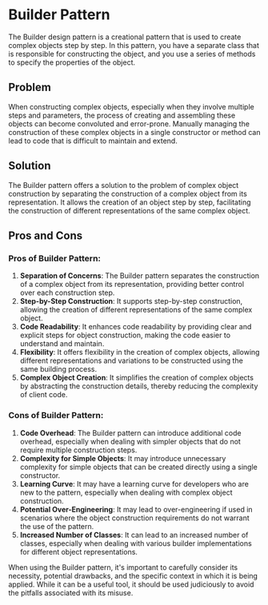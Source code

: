 # Builder Pattern
The Builder design pattern is a creational pattern that is used to create complex objects step by step. In this pattern, you have a separate class that is responsible for constructing the object, and you use a series of methods to specify the properties of the object.
## Problem
When constructing complex objects, especially when they involve multiple steps and parameters, the process of creating and assembling these objects can become convoluted and error-prone. Manually managing the construction of these complex objects in a single constructor or method can lead to code that is difficult to maintain and extend.

## Solution
The Builder pattern offers a solution to the problem of complex object construction by separating the construction of a complex object from its representation. It allows the creation of an object step by step, facilitating the construction of different representations of the same complex object.

## Pros and Cons

### Pros of Builder Pattern:
1. **Separation of Concerns**: The Builder pattern separates the construction of a complex object from its representation, providing better control over each construction step.
2. **Step-by-Step Construction**: It supports step-by-step construction, allowing the creation of different representations of the same complex object.
3. **Code Readability**: It enhances code readability by providing clear and explicit steps for object construction, making the code easier to understand and maintain.
4. **Flexibility**: It offers flexibility in the creation of complex objects, allowing different representations and variations to be constructed using the same building process.
5. **Complex Object Creation**: It simplifies the creation of complex objects by abstracting the construction details, thereby reducing the complexity of client code.

### Cons of Builder Pattern:
1. **Code Overhead**: The Builder pattern can introduce additional code overhead, especially when dealing with simpler objects that do not require multiple construction steps.
2. **Complexity for Simple Objects**: It may introduce unnecessary complexity for simple objects that can be created directly using a single constructor.
3. **Learning Curve**: It may have a learning curve for developers who are new to the pattern, especially when dealing with complex object construction.
4. **Potential Over-Engineering**: It may lead to over-engineering if used in scenarios where the object construction requirements do not warrant the use of the pattern.
5. **Increased Number of Classes**: It can lead to an increased number of classes, especially when dealing with various builder implementations for different object representations.

When using the Builder pattern, it's important to carefully consider its necessity, potential drawbacks, and the specific context in which it is being applied. While it can be a useful tool, it should be used judiciously to avoid the pitfalls associated with its misuse.
